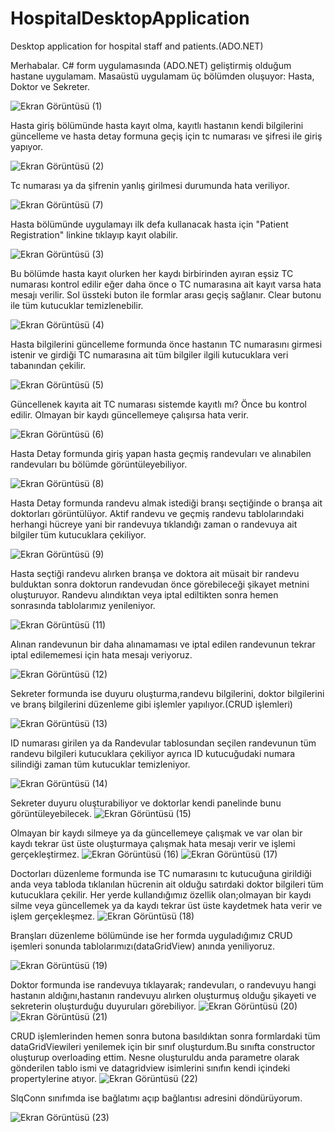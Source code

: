 # HospitalDesktopApplication
Desktop application for hospital staff and patients.(ADO.NET)

Merhabalar. C# form uygulamasında (ADO.NET) geliştirmiş olduğum hastane uygulamam. 
Masaüstü uygulamam üç bölümden oluşuyor: Hasta, Doktor ve Sekreter.

![Ekran Görüntüsü (1)](https://github.com/mhmdsrt/HospitalDesktopApplication/assets/164398109/b4248ab2-7484-4fa9-a012-e34566cce357)


Hasta giriş bölümünde hasta kayıt olma, kayıtlı hastanın kendi bilgilerini güncelleme ve hasta detay formuna geçiş için tc numarası ve şifresi ile giriş yapıyor.

![Ekran Görüntüsü (2)](https://github.com/mhmdsrt/HospitalDesktopApplication/assets/164398109/9ec87d68-aff2-4992-a484-58992e7ad5c5)


Tc numarası ya da şifrenin yanlış girilmesi durumunda hata veriliyor.

![Ekran Görüntüsü (7)](https://github.com/mhmdsrt/HospitalDesktopApplication/assets/164398109/164693a7-608c-4d6c-af12-13eb18610d69)


Hasta bölümünde uygulamayı ilk defa kullanacak hasta için "Patient Registration" linkine tıklayıp kayıt olabilir.

![Ekran Görüntüsü (3)](https://github.com/mhmdsrt/HospitalDesktopApplication/assets/164398109/75ee35c5-fbab-43aa-8e57-3e7cde9a7d2d)


Bu bölümde hasta kayıt olurken her kaydı birbirinden ayıran eşsiz TC numarası kontrol edilir eğer daha önce o TC numarasına ait kayıt varsa hata mesajı verilir.
Sol üssteki buton ile formlar arası geçiş sağlanır. Clear butonu ile tüm kutucuklar temizlenebilir.

![Ekran Görüntüsü (4)](https://github.com/mhmdsrt/HospitalDesktopApplication/assets/164398109/5e64db24-9944-4bd0-b8a1-cc16fb7610e3)


Hasta bilgilerini güncelleme formunda önce hastanın TC numarasını girmesi istenir ve girdiği TC numarasına ait tüm bilgiler ilgili kutucuklara veri tabanından çekilir.

![Ekran Görüntüsü (5)](https://github.com/mhmdsrt/HospitalDesktopApplication/assets/164398109/9705ec2d-432a-4cbc-a27d-163bd35b8ef3)


Güncellenek kayıta ait TC numarası sistemde kayıtlı mı? Önce bu kontrol edilir. Olmayan bir kaydı güncellemeye çalışırsa hata verir.

![Ekran Görüntüsü (6)](https://github.com/mhmdsrt/HospitalDesktopApplication/assets/164398109/f485733e-03fe-4668-98f5-97a04745c001)


Hasta Detay formunda giriş yapan hasta geçmiş randevuları ve alınabilen randevuları bu bölümde görüntüleyebiliyor.

![Ekran Görüntüsü (8)](https://github.com/mhmdsrt/HospitalDesktopApplication/assets/164398109/943b54cc-fe49-4663-af61-962b4cbeec11)


Hasta Detay formunda randevu almak istediği branşı seçtiğinde o branşa ait doktorları görüntülüyor. Aktif randevu ve geçmiş randevu tablolarındaki herhangi  hücreye yani bir randevuya tıklandığı 
zaman o randevuya ait bilgiler tüm kutucuklara çekiliyor.


![Ekran Görüntüsü (9)](https://github.com/mhmdsrt/HospitalDesktopApplication/assets/164398109/533d68eb-1927-43ce-bf4d-dbfef4edb5a2)


Hasta seçtiği randevu alırken branşa ve doktora ait müsait bir randevu bulduktan sonra doktorun randevudan önce görebileceği şikayet metnini oluşturuyor.
Randevu alındıktan veya iptal ediltikten sonra hemen sonrasında tablolarımız yenileniyor.


![Ekran Görüntüsü (11)](https://github.com/mhmdsrt/HospitalDesktopApplication/assets/164398109/5f9ffbc7-cef6-4954-8211-9dd7ba704bc4)


Alınan randevunun bir daha alınamaması ve iptal edilen randevunun tekrar iptal edilememesi için hata mesajı veriyoruz.

![Ekran Görüntüsü (12)](https://github.com/mhmdsrt/HospitalDesktopApplication/assets/164398109/56876f63-d1f3-4497-9441-337a41861d67)


Sekreter formunda ise duyuru oluşturma,randevu bilgilerini, doktor bilgilerini ve branş bilgilerini düzenleme gibi işlemler yapılıyor.(CRUD işlemleri)

![Ekran Görüntüsü (13)](https://github.com/mhmdsrt/HospitalDesktopApplication/assets/164398109/3334996c-980d-4c42-9460-510b28be88d0)


ID numarası girilen ya da Randevular tablosundan seçilen randevunun tüm randevu bilgileri kutucuklara çekiliyor ayrıca ID kutucuğudaki numara silindiği zaman tüm kutucuklar temizleniyor.

![Ekran Görüntüsü (14)](https://github.com/mhmdsrt/HospitalDesktopApplication/assets/164398109/5f7772f5-1826-4e3e-96f4-83dd94cdb4fa)

Sekreter duyuru oluşturabiliyor ve doktorlar kendi panelinde bunu görüntüleyebilecek.
![Ekran Görüntüsü (15)](https://github.com/mhmdsrt/HospitalDesktopApplication/assets/164398109/eb3de925-231d-46dd-9b45-246dfb617c7b)

Olmayan bir kaydı silmeye ya da güncellemeye çalışmak ve var olan bir kaydı tekrar üst üste oluşturmaya çalışmak hata mesajı verir ve işlemi gerçekleştirmez.
![Ekran Görüntüsü (16)](https://github.com/mhmdsrt/HospitalDesktopApplication/assets/164398109/0a9b8bf2-18a5-4487-b1e2-15983744aade)
![Ekran Görüntüsü (17)](https://github.com/mhmdsrt/HospitalDesktopApplication/assets/164398109/ab2bf972-c38b-4e21-8d36-d04cfcf135c2)


Doctorları düzenleme formunda ise TC numarasını tc kutucuğuna girildiği anda veya tabloda tıklanılan hücrenin ait olduğu satırdaki doktor bilgileri tüm kutucuklara çekilir.
Her yerde kullandığımız özellik olan;olmayan bir kaydı silme veya güncellemek ya da kaydı tekrar üst üste kaydetmek hata verir ve işlem gerçekleşmez.
![Ekran Görüntüsü (18)](https://github.com/mhmdsrt/HospitalDesktopApplication/assets/164398109/08c9df8d-aba2-45fd-a83c-b4e548ec296c)


Branşları düzenleme bölümünde ise her formda uyguladığımız CRUD işemleri sonunda tablolarımızı(dataGridView) anında yeniliyoruz.

![Ekran Görüntüsü (19)](https://github.com/mhmdsrt/HospitalDesktopApplication/assets/164398109/3169e348-9250-4017-8dab-d87920dc2854)


Doktor formunda ise randevuya tıklayarak; randevuları, o randevuyu hangi hastanın aldığını,hastanın randevuyu alırken oluşturmuş olduğu şikayeti ve sekreterin oluşturduğu duyuruları görebiliyor.
![Ekran Görüntüsü (20)](https://github.com/mhmdsrt/HospitalDesktopApplication/assets/164398109/c5c2ff0e-14dd-42c1-a41a-9f5409255297)
![Ekran Görüntüsü (21)](https://github.com/mhmdsrt/HospitalDesktopApplication/assets/164398109/29532a33-57b9-4eca-9ce7-9c02d59ec402)

CRUD işlemlerinden hemen sonra butona basıldıktan sonra  formlardaki tüm dataGridViewileri yenilemek için bir sınıf oluşturdum.Bu sınıfta constructor oluşturup overloading ettim. Nesne oluşturuldu anda parametre olarak gönderilen tablo ismi ve datagridview isimlerini sınıfın kendi içindeki propertylerine atıyor.
![Ekran Görüntüsü (22)](https://github.com/mhmdsrt/HospitalDesktopApplication/assets/164398109/4063781a-3d4a-4610-9bb9-518561e83af0)


SlqConn sınıfımda ise bağlatımı açıp bağlantısı adresini döndürüyorum.

![Ekran Görüntüsü (23)](https://github.com/mhmdsrt/HospitalDesktopApplication/assets/164398109/eaef0cfa-1c6a-44c4-956a-6075b9768125)
